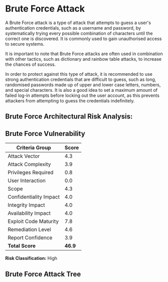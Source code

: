 # Brute Force Attack 

A Brute Force attack is a type of attack that attempts to guess a user's authentication credentials, such as a username and password, by systematically trying every possible combination of characters until the correct one is discovered. It is commonly used to gain unauthorised access to secure systems.

It is important to note that Brute Force attacks are often used in combination with other tactics, such as dictionary and rainbow table attacks, to increase the chances of success.

In order to protect against this type of attack, it is recommended to use strong authentication credentials that are difficult to guess, such as long, randomised passwords made up of upper and lower case letters, numbers, and special characters. It is also a good idea to set a maximum amount of failed log-in attempts before locking out the user account, as this prevents attackers from attempting to guess the credentials indefinitely.

## Brute Force Architectural Risk Analysis: 

## Brute Force Vulnerability 

| Criteria Group  | Score  |
| ---            | ---    |
| Attack Vector  | 4.3    |
| Attack Complexity | 3.9    |
| Privileges Required | 0.8    |
| User Interaction | 0.0    |
| Scope | 4.3    |
| Confidentiality Impact | 4.0    |
| Integrity Impact | 4.0    |
| Availability Impact | 4.0    |
| Exploit Code Maturity | 7.8    |
| Remediation Level | 4.6    |
| Report Confidence | 3.9    |
| **Total Score** | **46.9**    |

**Risk Classification:** High

## Brute Force Attack Tree